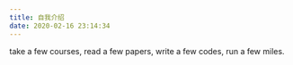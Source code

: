 ```yaml
---
title: 自我介绍
date: 2020-02-16 23:14:34
---
```


take a few courses,
read a few papers,
write a few codes,
run a few miles.


